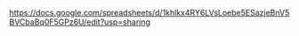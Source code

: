 https://docs.google.com/spreadsheets/d/1khlkx4RY6LVsLoebe5ESazjeBnV5BVCbaBq0F5GPz6U/edit?usp=sharing